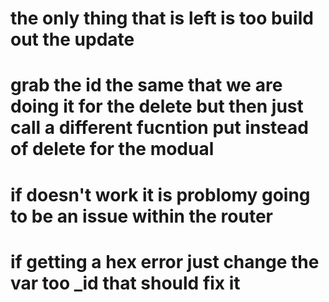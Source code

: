 # the only thing that is left is too build out the update 


# grab the id the same that we are doing it for the delete but then just call a different fucntion put instead of delete for the modual


# if doesn't work it is problomy going to be an issue within the router 
# if getting a hex error just change the var too _id that should fix it
